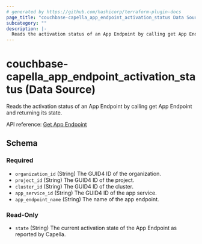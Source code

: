 ```yaml
---
# generated by https://github.com/hashicorp/terraform-plugin-docs
page_title: "couchbase-capella_app_endpoint_activation_status Data Source - terraform-provider-couchbase-capella"
subcategory: ""
description: |-
  Reads the activation status of an App Endpoint by calling get App Endpoint and returning its state.
---
```


# couchbase-capella_app_endpoint_activation_status (Data Source)

Reads the activation status of an App Endpoint by calling get App Endpoint and returning its state.

API reference: [Get App Endpoint](https://docs.couchbase.com/cloud/management-api-reference/index.html#tag/App-Endpoints/operation/getAppEndpoint)

<!-- schema generated by tfplugindocs -->
## Schema

### Required

- `organization_id` (String) The GUID4 ID of the organization.
- `project_id` (String) The GUID4 ID of the project.
- `cluster_id` (String) The GUID4 ID of the cluster.
- `app_service_id` (String) The GUID4 ID of the app service.
- `app_endpoint_name` (String) The name of the app endpoint.

### Read-Only

- `state` (String) The current activation state of the App Endpoint as reported by Capella.


